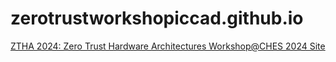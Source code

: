 # zerotrustworkshopiccad.github.io
<a href="https://zerotrustworkshop.github.io/">ZTHA 2024: Zero Trust Hardware Architectures Workshop@CHES 2024 Site</a>

